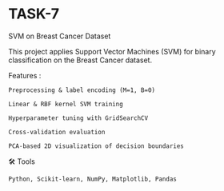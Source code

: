 # TASK-7
SVM on Breast Cancer Dataset

This project applies Support Vector Machines (SVM) for binary classification on the Breast Cancer dataset.

Features :

    Preprocessing & label encoding (M=1, B=0)
    
    Linear & RBF kernel SVM training
    
    Hyperparameter tuning with GridSearchCV
    
    Cross-validation evaluation
    
    PCA-based 2D visualization of decision boundaries

🛠️ Tools

    Python, Scikit-learn, NumPy, Matplotlib, Pandas
